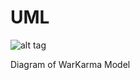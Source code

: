 UML
===
![alt tag](https://www.dropbox.com/s/dg7p0baxjasnv7d/CardGame.jpg)

Diagram of WarKarma Model
